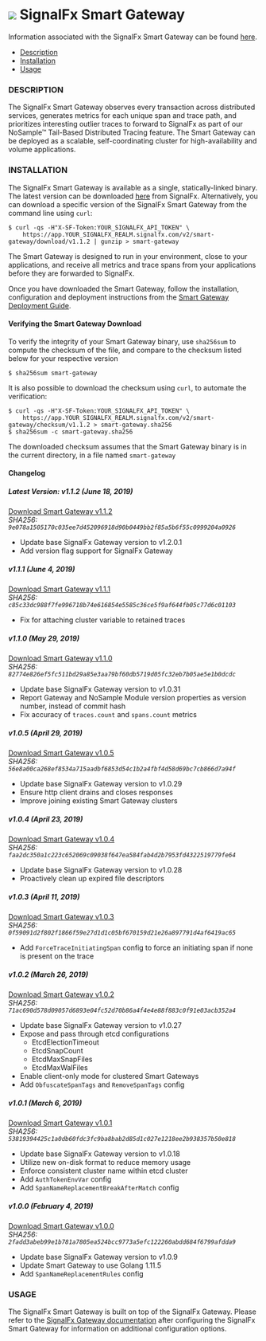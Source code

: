 # ![](https://github.com/signalfx/integrations/blob/master/signalfx-smart-gateway/img/integration_smartgateway.png) SignalFx Smart Gateway

Information associated with the SignalFx Smart Gateway can be found <a target="_blank" href="https://github.com/signalfx/integrations/tree/release/signalfx-smart-gateway">here</a>.

- [Description](#description)
- [Installation](#installation)
- [Usage](#usage)

### DESCRIPTION

The SignalFx Smart Gateway observes every transaction across distributed services, generates metrics for each unique span and trace path, and prioritizes interesting outlier traces to forward to SignalFx as part of our NoSample™ Tail-Based Distributed Tracing feature. The Smart Gateway can be deployed as a scalable, self-coordinating cluster for high-availability and volume applications.

### INSTALLATION

The SignalFx Smart Gateway is available as a single, statically-linked binary. The latest version can be downloaded <a target="_blank" href="/#/smart-gateway/download/v1.1.2">here</a> from SignalFx. Alternatively, you can download a specific version of the SignalFx Smart Gateway from the command line using `curl`:

```
$ curl -qs -H"X-SF-Token:YOUR_SIGNALFX_API_TOKEN" \
    https://app.YOUR_SIGNALFX_REALM.signalfx.com/v2/smart-gateway/download/v1.1.2 | gunzip > smart-gateway
```

The Smart Gateway is designed to run in your environment, close to your applications, and receive all metrics and trace spans from your applications before they are forwarded to SignalFx.

Once you have downloaded the Smart Gateway, follow the installation, configuration and deployment instructions from the <a target="_blank" href="https://docs.signalfx.com/en/latest/apm/apm-deployment/smart-gateway.html#install-and-configure-the-smart-gateway">Smart Gateway Deployment Guide</a>.

#### Verifying the Smart Gateway Download

To verify the integrity of your Smart Gateway binary, use `sha256sum` to compute the checksum of the file, and compare to the checksum listed below for your respective version

```
$ sha256sum smart-gateway
```

It is also possible to download the checksum using `curl`, to automate the verification:

```
$ curl -qs -H"X-SF-Token:YOUR_SIGNALFX_API_TOKEN" \
    https://app.YOUR_SIGNALFX_REALM.signalfx.com/v2/smart-gateway/checksum/v1.1.2 > smart-gateway.sha256
$ sha256sum -c smart-gateway.sha256
```

The downloaded checksum assumes that the Smart Gateway binary is in the current directory, in a file named `smart-gateway`

#### Changelog


##### Latest Version: v1.1.2 (June 18, 2019)

[Download Smart Gateway v1.1.2](https://app.YOUR_SIGNALFX_REALM.signalfx.com/v2/smart-gateway/download/v1.1.2)  
_SHA256: `9e078a1505170c035ee7d452096918d90b0449bb2f85a5b6f55c0999204a0926`_

* Update base SignalFx Gateway version to v1.2.0.1
* Add version flag support for SignalFx Gateway

##### v1.1.1 (June 4, 2019)

[Download Smart Gateway v1.1.1](https://app.YOUR_SIGNALFX_REALM.signalfx.com/v2/smart-gateway/download/v1.1.1)  
_SHA256: `c85c33dc988f7fe996718b74e616854e5585c36ce5f9af644fb05c77d6c01103`_

* Fix for attaching cluster variable to retained traces

##### v1.1.0 (May 29, 2019)

[Download Smart Gateway v1.1.0](https://app.YOUR_SIGNALFX_REALM.signalfx.com/v2/smart-gateway/download/v1.1.0)  
_SHA256: `82774e826ef5fc511bd29a85e3aa79bf60db5719d05fc32eb7b05ae5e1b0dcdc`_

* Update base SignalFx Gateway version to v1.0.31
* Report Gateway and NoSample Module version properties as version number, instead of commit hash
* Fix accuracy of `traces.count` and `spans.count` metrics

##### v1.0.5 (April 29, 2019)

[Download Smart Gateway v1.0.5](https://app.YOUR_SIGNALFX_REALM.signalfx.com/v2/smart-gateway/download/v1.0.5)  
_SHA256: `56e8a00ca268ef8534a715aadbf6853d54c1b2a4fbf4d58d69bc7cb866d7a94f`_

* Update base SignalFx Gateway version to v1.0.29
* Ensure http client drains and closes responses
* Improve joining existing Smart Gateway clusters

##### v1.0.4 (April 23, 2019)

[Download Smart Gateway v1.0.4](https://app.YOUR_SIGNALFX_REALM.signalfx.com/v2/smart-gateway/download/v1.0.4)  
_SHA256: `faa2dc350a1c223c652069c09038f647ea584fab4d2b7953fd4322519779fe64`_

* Update base SignalFx Gateway version to v1.0.28
* Proactively clean up expired file descriptors

##### v1.0.3 (April 11, 2019)

[Download Smart Gateway v1.0.3](https://app.YOUR_SIGNALFX_REALM.signalfx.com/v2/smart-gateway/download/v1.0.3)  
_SHA256: `0f59091d2f802f1866f59e27d1d1c05bf670159d21e26a897791d4af6419ac65`_

* Add `ForceTraceInitiatingSpan` config to force an initiating span if none is present on the trace

##### v1.0.2 (March 26, 2019)

[Download Smart Gateway v1.0.2](https://app.YOUR_SIGNALFX_REALM.signalfx.com/v2/smart-gateway/download/v1.0.2)  
_SHA256: `71ac690d578d09057d6893e04fc52d70b86a4f4e4e88f883c0f91e03acb352a4`_

* Update base SignalFx Gateway version to v1.0.27
* Expose and pass through etcd configurations
    * EtcdElectionTimeout
    * EtcdSnapCount
    * EtcdMaxSnapFiles
    * EtcdMaxWalFiles
* Enable client-only mode for clustered Smart Gateways
* Add `ObfuscateSpanTags` and `RemoveSpanTags` config

##### v1.0.1 (March 6, 2019)

[Download Smart Gateway v1.0.1](https://app.YOUR_SIGNALFX_REALM.signalfx.com/v2/smart-gateway/download/v1.0.1)  
_SHA256: ``53819394425c1a0db60fdc3fc9ba8bab2d85d1c027e1218ee2b938357b50e818``_

* Update base SignalFx Gateway version to v1.0.18
* Utilize new on-disk format to reduce memory usage
* Enforce consistent cluster name within etcd cluster
* Add `AuthTokenEnvVar` config
* Add `SpanNameReplacementBreakAfterMatch` config

##### v1.0.0 (February 4, 2019)

[Download Smart Gateway v1.0.0](https://app.YOUR_SIGNALFX_REALM.signalfx.com/v2/smart-gateway/download/v1.0.0)  
_SHA256: `2fadd3abeb99e1b781a7805ea524bcc9773a5efc122260abdd684f6799afdda9`_

* Update base SignalFx Gateway version to v1.0.9
* Update Smart Gateway to use Golang 1.11.5
* Add `SpanNameReplacementRules` config

### USAGE

The SignalFx Smart Gateway is built on top of the SignalFx Gateway. Please refer to the <a target="_blank" href="https://docs.signalfx.com/en/latest/integrations/integrations-reference/integrations.signalfx.gateway.html">SignalFx Gateway documentation</a> after configuring the SignalFx Smart Gateway for information on additional configuration options.
